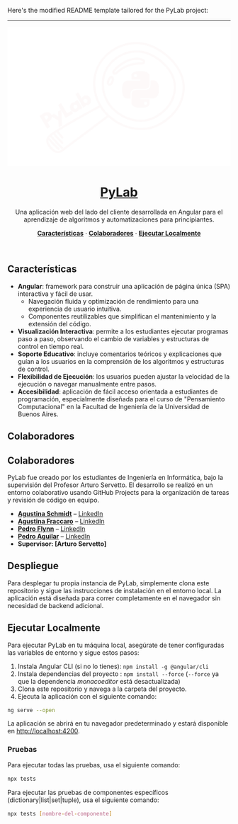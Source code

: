 Here's the modified README template tailored for the PyLab project:

---

<a href="https://fiuba-pylab.github.io/pylab-deploy/intro">
  <img alt="Aplicación interactiva PyLab para aprendizaje de Algoritmos y Programación." src="src/assets/logo-blanco.png">
  <h1 align="center">PyLab</h1>
</a>

<p align="center">
    Una aplicación web del lado del cliente desarrollada en Angular para el aprendizaje de algoritmos y automatizaciones para principiantes.  
</p>

<p align="center">
  <a href="#features"><strong>Características</strong></a> ·
  <a href="#colaboradores"><strong>Colaboradores</strong></a> ·
  <a href="#ejecutar-localmente"><strong>Ejecutar Localmente</strong></a>
</p>
<br/>

## Características

- **Angular**: framework para construir una aplicación de página única (SPA) interactiva y fácil de usar.
  - Navegación fluida y optimización de rendimiento para una experiencia de usuario intuitiva.
  - Componentes reutilizables que simplifican el mantenimiento y la extensión del código.
- **Visualización Interactiva**: permite a los estudiantes ejecutar programas paso a paso, observando el cambio de variables y estructuras de control en tiempo real.
- **Soporte Educativo**: incluye comentarios teóricos y explicaciones que guían a los usuarios en la comprensión de los algoritmos y estructuras de control.
- **Flexibilidad de Ejecución**: los usuarios pueden ajustar la velocidad de la ejecución o navegar manualmente entre pasos.
- **Accesibilidad**: aplicación de fácil acceso orientada a estudiantes de programación, especialmente diseñada para el curso de "Pensamiento Computacional" en la Facultad de Ingeniería de la Universidad de Buenos Aires.

## Colaboradores
## Colaboradores

PyLab fue creado por los estudiantes de Ingeniería en Informática, bajo la supervisión del Profesor Arturo Servetto. El desarrollo se realizó en un entorno colaborativo usando GitHub Projects para la organización de tareas y revisión de código en equipo.

- **[Agustina Schmidt](https://github.com/agusschmidt)** – [LinkedIn](https://www.linkedin.com/in/agustina-schmidt/)
- **[Agustina Fraccaro](https://github.com/agusfraccaro)** – [LinkedIn](https://www.linkedin.com/in/agustina-fraccaro-b306b5213/)
- **[Pedro Flynn](https://github.com/LordOfThePing)** – [LinkedIn](https://www.linkedin.com/in/pedro-flynn/)
- **[Pedro Aguilar](https://github.com/PedroAguilar98)** – [LinkedIn](https://www.linkedin.com/in/pedro-aguilar-527001223/)
- **Supervisor: [Arturo Servetto]**

## Despliegue

Para desplegar tu propia instancia de PyLab, simplemente clona este repositorio y sigue las instrucciones de instalación en el entorno local. La aplicación está diseñada para correr completamente en el navegador sin necesidad de backend adicional.

## Ejecutar Localmente

Para ejecutar PyLab en tu máquina local, asegúrate de tener configuradas las variables de entorno y sigue estos pasos:

1. Instala Angular CLI (si no lo tienes): `npm install -g @angular/cli`
2. Instala dependencias del proyecto : `npm install --force` 
    (`--force` ya que la dependencia _monacoeditor_ está desactualizada)
3. Clona este repositorio y navega a la carpeta del proyecto.
4. Ejecuta la aplicación con el siguiente comando:

```bash
ng serve --open
```

La aplicación se abrirá en tu navegador predeterminado y estará disponible en [http://localhost:4200](http://localhost:4200).

### Pruebas

Para ejecutar todas las pruebas, usa el siguiente comando:

```bash
npx tests
```

Para ejecutar las pruebas de componentes específicos (dictionary|list|set|tuple), usa el siguiente comando:

```bash
npx tests [nombre-del-componente]
```